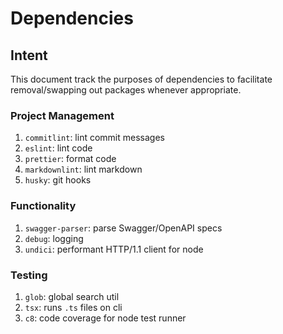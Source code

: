 # Dependencies

## Intent

This document track the purposes of dependencies to facilitate removal/swapping out packages whenever appropriate.

### Project Management

1. `commitlint`: lint commit messages
2. `eslint`: lint code
3. `prettier`: format code
4. `markdownlint`: lint markdown
5. `husky`: git hooks

### Functionality

1. `swagger-parser`: parse Swagger/OpenAPI specs
2. `debug`: logging
3. `undici`: performant HTTP/1.1 client for node

### Testing

1. `glob`: global search util
2. `tsx`: runs `.ts` files on cli
3. `c8`: code coverage for node test runner
